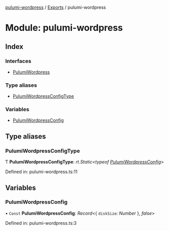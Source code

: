 [pulumi-wordpress](../README.md) / [Exports](../modules.md) / pulumi-wordpress

# Module: pulumi-wordpress

## Index

### Interfaces

* [PulumiWordpress](../interfaces/pulumi_wordpress.pulumiwordpress.md)

### Type aliases

* [PulumiWordpressConfigType](pulumi_wordpress.md#pulumiwordpressconfigtype)

### Variables

* [PulumiWordpressConfig](pulumi_wordpress.md#pulumiwordpressconfig)

## Type aliases

### PulumiWordpressConfigType

Ƭ **PulumiWordpressConfigType**: *rt.Static*<*typeof* [*PulumiWordpressConfig*](pulumi_wordpress.md#pulumiwordpressconfig)\>

Defined in: pulumi-wordpress.ts:11

## Variables

### PulumiWordpressConfig

• `Const` **PulumiWordpressConfig**: *Record*<{ `diskSize`: *Number*  }, *false*\>

Defined in: pulumi-wordpress.ts:3
